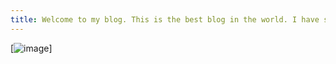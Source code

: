 ```yaml
---
title: Welcome to my blog. This is the best blog in the world. I have seen many blogs but there is no blog than my blog... 
---
```



[![image](https://github.com/m4s-b3n/skills-github-pages/assets/91532935/bd52284e-5c02-4e5f-b402-da55d4149d42)]
